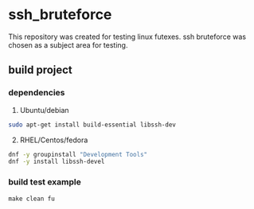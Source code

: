 # ssh_bruteforce


This repository was created for testing linux futexes.
ssh bruteforce was chosen as a subject area for testing.

## build project

### dependencies

1. Ubuntu/debian
```sh
sudo apt-get install build-essential libssh-dev
```
2. RHEL/Centos/fedora
```sh
dnf -y groupinstall "Development Tools"
dnf -y install libssh-devel
```
### build test example
 ``make clean fu``